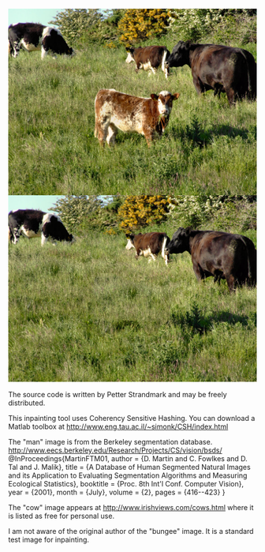 ![Example output](cow-out.png)

The source code is written by Petter Strandmark and may be freely distributed.

This inpainting tool uses Coherency Sensitive Hashing.
You can download a Matlab toolbox at http://www.eng.tau.ac.il/~simonk/CSH/index.html

The "man" image is from the Berkeley segmentation database.
http://www.eecs.berkeley.edu/Research/Projects/CS/vision/bsds/
@InProceedings{MartinFTM01,
  author = {D. Martin and C. Fowlkes and D. Tal and J. Malik},
  title = {A Database of Human Segmented Natural Images and its
           Application to Evaluating Segmentation Algorithms and
           Measuring Ecological Statistics},
  booktitle = {Proc. 8th Int'l Conf. Computer Vision},
  year = {2001},
  month = {July},
  volume = {2},
  pages = {416--423}
}

The "cow" image appears at http://www.irishviews.com/cows.html where it is listed as free for personal use.

I am not aware of the original author of the "bungee" image. It is a standard test image for inpainting.
